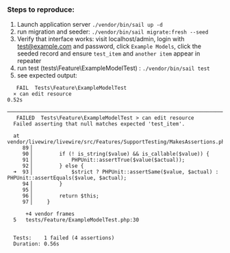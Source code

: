 ### Steps to reproduce:
1) Launch application server `./vendor/bin/sail up -d`
2) run migration and seeder: `./vendor/bin/sail migrate:fresh --seed`
3) Verify that interface works: visit localhost/admin, login with test@example.com and password, click `Example Models`, click the seeded record and ensure `test_item` and `another item` appear in repeater
4) run test (tests\Feature\ExampleModelTest) : `./vendor/bin/sail test`
5) see expected output:
```
   FAIL  Tests\Feature\ExampleModelTest
  ⨯ can edit resource                                                                                            0.52s
  ────────────────────────────────────────────────────────────────────────────────────────────────────────────────────
   FAILED  Tests\Feature\ExampleModelTest > can edit resource
  Failed asserting that null matches expected 'test_item'.

  at vendor/livewire/livewire/src/Features/SupportTesting/MakesAssertions.php:93
     89▕
     90▕         if (! is_string($value) && is_callable($value)) {
     91▕             PHPUnit::assertTrue($value($actual));
     92▕         } else {
  ➜  93▕             $strict ? PHPUnit::assertSame($value, $actual) : PHPUnit::assertEquals($value, $actual);
     94▕         }
     95▕
     96▕         return $this;
     97▕     }

      +4 vendor frames
  5   tests/Feature/ExampleModelTest.php:30


  Tests:    1 failed (4 assertions)
  Duration: 0.56s

```
